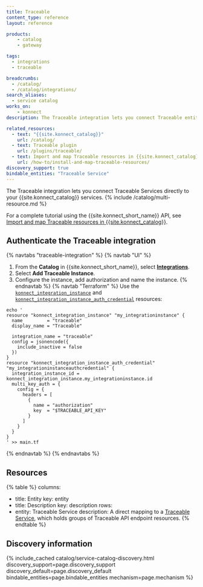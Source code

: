 ```yaml
---
title: Traceable
content_type: reference
layout: reference

products:
    - catalog
    - gateway

tags:
  - integrations
  - traceable

breadcrumbs:
  - /catalog/
  - /catalog/integrations/
search_aliases:
  - service catalog
works_on:
    - konnect
description: The Traceable integration lets you connect Traceable entities directly to your {{site.konnect_catalog}} services.

related_resources:
  - text: "{{site.konnect_catalog}}"
    url: /catalog/
  - text: Traceable plugin
    url: /plugins/traceable/
  - text: Import and map Traceable resources in {{site.konnect_catalog}}
    url: /how-to/install-and-map-traceable-resources/
discovery_support: true
bindable_entities: "Traceable Service"
---
```


The Traceable integration lets you connect Traceable Services directly to your {{site.konnect_catalog}} services.
{% include /catalog/multi-resource.md %}

For a complete tutorial using the {{site.konnect_short_name}} API, see [Import and map Traceable resources in {{site.konnect_catalog}}](/how-to/install-and-map-traceable-resources/).

## Authenticate the Traceable integration

{% navtabs "traceable-integration" %}
{% navtab "UI" %}
1. From the **Catalog** in {{site.konnect_short_name}}, select **[Integrations](https://cloud.konghq.com/us/service-catalog/integrations)**. 
2. Select **Add Traceable Instance**.
3. Configure the instance, add authorization and name the instance. 
{% endnavtab %}
{% navtab "Terraform" %}
Use the [`konnect_integration_instance`](https://github.com/Kong/terraform-provider-konnect/blob/main/examples/resources/integration_instance.tf) and [`konnect_integration_instance_auth_credential`](https://github.com/Kong/terraform-provider-konnect/blob/main/examples/resources/integration_instance_auth_credential.tf) resources:
```hcl
echo '
resource "konnect_integration_instance" "my_integrationinstance" {
  name         = "traceable"
  display_name = "Traceable"

  integration_name = "traceable"
  config = jsonencode({
    include_inactive = false
  })
}
resource "konnect_integration_instance_auth_credential" "my_integrationinstanceauthcredential" {
  integration_instance_id = konnect_integration_instance.my_integrationinstance.id
  multi_key_auth = {
    config = {
      headers = [
        {
          name = "authorization"
          key  = "$TRACEABLE_API_KEY"
        }
      ]
    }
  }
}
' >> main.tf
```
{% endnavtab %}
{% endnavtabs %}

## Resources

<!--vale off-->
{% table %}
columns:
  - title: Entity
    key: entity
  - title: Description
    key: description
rows:
  - entity: Traceable Service
    description: 
      A direct mapping to a [Traceable Service](https://docs.traceable.ai/docs/domains-services-backends), which holds groups of Traceable API endpoint resources.
{% endtable %}
<!--vale on-->

## Discovery information

<!-- vale off-->

{% include_cached catalog/service-catalog-discovery.html 
   discovery_support=page.discovery_support
   discovery_default=page.discovery_default
   bindable_entities=page.bindable_entities
   mechanism=page.mechanism %}

<!-- vale on-->



